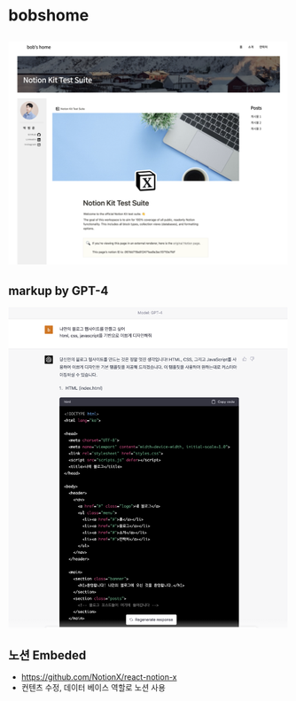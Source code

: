 # bobshome
![](static/main.png)
---

## markup by GPT-4
![](static/gpt1.png)

## 노션 Embeded
- https://github.com/NotionX/react-notion-x
- 컨텐츠 수정, 데이터 베이스 역할로 노션 사용